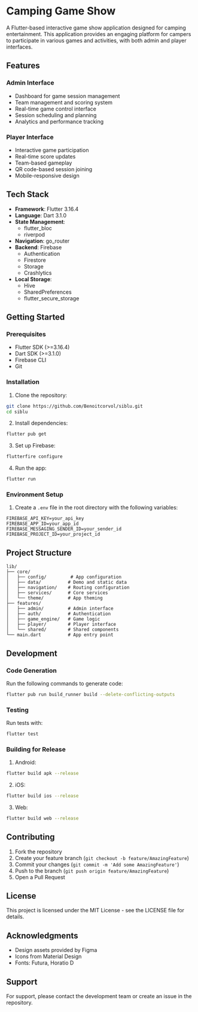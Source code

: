 # Camping Game Show

A Flutter-based interactive game show application designed for camping entertainment. This application provides an engaging platform for campers to participate in various games and activities, with both admin and player interfaces.

## Features

### Admin Interface
- Dashboard for game session management
- Team management and scoring system
- Real-time game control interface
- Session scheduling and planning
- Analytics and performance tracking

### Player Interface
- Interactive game participation
- Real-time score updates
- Team-based gameplay
- QR code-based session joining
- Mobile-responsive design

## Tech Stack

- **Framework**: Flutter 3.16.4
- **Language**: Dart 3.1.0
- **State Management**: 
  - flutter_bloc
  - riverpod
- **Navigation**: go_router
- **Backend**: Firebase
  - Authentication
  - Firestore
  - Storage
  - Crashlytics
- **Local Storage**: 
  - Hive
  - SharedPreferences
  - flutter_secure_storage

## Getting Started

### Prerequisites

- Flutter SDK (>=3.16.4)
- Dart SDK (>=3.1.0)
- Firebase CLI
- Git

### Installation

1. Clone the repository:
```bash
git clone https://github.com/Benoitcorvol/siblu.git
cd siblu
```

2. Install dependencies:
```bash
flutter pub get
```

3. Set up Firebase:
```bash
flutterfire configure
```

4. Run the app:
```bash
flutter run
```

### Environment Setup

1. Create a `.env` file in the root directory with the following variables:
```
FIREBASE_API_KEY=your_api_key
FIREBASE_APP_ID=your_app_id
FIREBASE_MESSAGING_SENDER_ID=your_sender_id
FIREBASE_PROJECT_ID=your_project_id
```

## Project Structure

```
lib/
├── core/
│   ├── config/         # App configuration
│   ├── data/          # Demo and static data
│   ├── navigation/    # Routing configuration
│   ├── services/      # Core services
│   └── theme/         # App theming
├── features/
│   ├── admin/         # Admin interface
│   ├── auth/          # Authentication
│   ├── game_engine/   # Game logic
│   ├── player/        # Player interface
│   └── shared/        # Shared components
└── main.dart          # App entry point
```

## Development

### Code Generation

Run the following commands to generate code:
```bash
flutter pub run build_runner build --delete-conflicting-outputs
```

### Testing

Run tests with:
```bash
flutter test
```

### Building for Release

1. Android:
```bash
flutter build apk --release
```

2. iOS:
```bash
flutter build ios --release
```

3. Web:
```bash
flutter build web --release
```

## Contributing

1. Fork the repository
2. Create your feature branch (`git checkout -b feature/AmazingFeature`)
3. Commit your changes (`git commit -m 'Add some AmazingFeature'`)
4. Push to the branch (`git push origin feature/AmazingFeature`)
5. Open a Pull Request

## License

This project is licensed under the MIT License - see the LICENSE file for details.

## Acknowledgments

- Design assets provided by Figma
- Icons from Material Design
- Fonts: Futura, Horatio D

## Support

For support, please contact the development team or create an issue in the repository.
